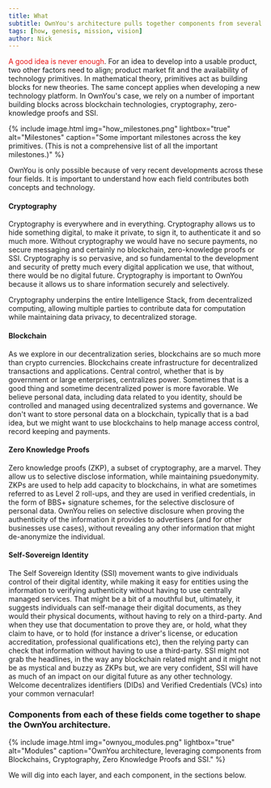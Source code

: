 ```yaml
---
title: What
subtitle: OwnYou's architecture pulls together components from several powerful fields; Blockchains, Cryptography, Zero Knowledge Proofs and Self Sovereign Identity (SSI). Each of these fields has, over the last decade, exploded with new ideas, and practical developments.
tags: [how, genesis, mission, vision]
author: Nick
---
```


<span style="color: #e81313">A good idea is never enough</span>. For an idea to develop into a usable product, two other factors need to align; product market fit and the availability of technology primitives. In mathematical theory, primitives act as building blocks for new theories. The same concept applies when developing a new technology platform. In OwnYou's case, we rely on a number of important building blocks across blockchain technologies, cryptography, zero-knowledge proofs and SSI.

{% include image.html img="how_milestones.png" lightbox="true" alt="Milestones" caption="Some important milestones across the key primitives. (This is not a comprehensive list of all the important milestones.)" %}

OwnYou is only possible because of very recent developments across these four fields. It is important to understand how each field contributes both concepts and technology.

#### Cryptography

Cryptography is everywhere and in everything. Cryptography allows us to hide something digital, to make it private, to sign it, to authenticate it and so much more. Without cryptography we would have no secure payments, no secure messaging and certainly no blockchain, zero-knowledge proofs or SSI. Cryptography is so pervasive, and so fundamental to the development and security of pretty much every digital application we use, that without, there would be no digital future.
Cryptography is important to OwnYou because it allows us to share information securely and selectively.

Cryptography underpins the entire Intelligence Stack, from decentralized computing, allowing multiple parties to contribute data for computation while maintaining data privacy, to decentralized storage.

#### Blockchain

As we explore in our decentralization series, blockchains are so much more than crypto currencies. Blockchains create infrastructure for decentralized transactions and applications. Central control, whether that is by government or large enterprises, centralizes power. Sometimes that is a good thing and sometime decentralized power is more favorable. We believe personal data, including data related to you identity, should be controlled and managed using decentralized systems and governance. We don't want to store personal data on a blockchain, typically that is a bad idea, but we might want to use blockchains to help manage access control, record keeping and payments.

#### Zero Knowledge Proofs

Zero knowledge proofs (ZKP), a subset of cryptography, are a marvel. They allow us to selective disclose information, while maintaining psuedonymity. ZKPs are used to help add capacity to blockchains, in what are sometimes referred to as Level 2 roll-ups, and they are used in verified credentials, in the form of BBS+ signature schemes, for the selective disclosure of personal data. OwnYou relies on selective disclosure when proving the authenticity of the information it provides to advertisers (and for other businesses use cases), without revealing any other information that might de-anonymize the individual.

#### Self-Sovereign Identity

The Self Sovereign Identity (SSI) movement wants to give individuals control of their digital identity, while making it easy for entities using the information to verifying authenticity without having to use centrally managed services. That might be a bit of a mouthful but, ultimately, it suggests individuals can self-manage their digital documents, as they would their physical documents, without having to rely on a third-party. And when they use that documentation to prove they are, or hold, what they claim to have, or to hold (for instance a driver's license, or education accreditation, professional qualifications etc), then the relying party can check that information without having to use a third-party. SSI might not grab the headlines, in the way any blockchain related might and it might not be as mystical and buzzy as ZKPs but, we are very confident, SSI will have as much of an impact on our digital future as any other technology. Welcome decentralizes identifiers (DIDs) and Verified Credentials (VCs) into your common vernacular!

### Components from each of these fields come together to shape the OwnYou architecture.

{% include image.html img="ownyou_modules.png" lightbox="true" alt="Modules" caption="OwnYou architecture, leveraging components from Blockchains, Cryptography, Zero Knowledge Proofs and SSI." %}

We will dig into each layer, and each component, in the sections below.
